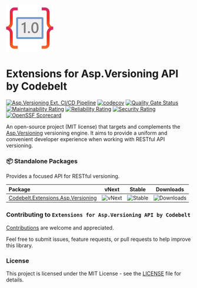 ![Extensions for Asp.Versioning API by Codebelt](.nuget/icon.png)

# Extensions for Asp.Versioning API by Codebelt

[![Asp.Versioning Ext. CI/CD Pipeline](https://github.com/codebeltnet/asp-versioning/actions/workflows/pipelines.yml/badge.svg)](https://github.com/codebeltnet/asp-versioning/actions/workflows/pipelines.yml) [![codecov](https://codecov.io/gh/codebeltnet/asp-versioning/graph/badge.svg?token=BN2UhFM3bb)](https://codecov.io/gh/codebeltnet/asp-versioning) [![Quality Gate Status](https://sonarcloud.io/api/project_badges/measure?project=asp-versioning&metric=alert_status)](https://sonarcloud.io/dashboard?id=asp-versioning) [![Maintainability Rating](https://sonarcloud.io/api/project_badges/measure?project=asp-versioning&metric=sqale_rating)](https://sonarcloud.io/dashboard?id=asp-versioning) [![Reliability Rating](https://sonarcloud.io/api/project_badges/measure?project=asp-versioning&metric=reliability_rating)](https://sonarcloud.io/dashboard?id=asp-versioning) [![Security Rating](https://sonarcloud.io/api/project_badges/measure?project=asp-versioning&metric=security_rating)](https://sonarcloud.io/dashboard?id=asp-versioning) [![OpenSSF Scorecard](https://api.scorecard.dev/projects/github.com/codebeltnet/asp-versioning/badge)](https://scorecard.dev/viewer/?uri=github.com/codebeltnet/asp-versioning)

An open-source project (MIT license) that targets and complements the [Asp.Versioning](https://github.com/dotnet/aspnet-api-versioning) versioning engine. It aims to provide a uniform and convenient developer experience when working with RESTful API versioning.

### 📦 Standalone Packages

Provides a focused API for RESTful versioning.

|Package|vNext|Stable|Downloads|
|:--|:-:|:-:|:-:|
| [Codebelt.Extensions.Asp.Versioning](https://www.nuget.org/packages/Codebelt.Extensions.Asp.Versioning/) | ![vNext](https://img.shields.io/nuget/vpre/Codebelt.Extensions.Asp.Versioning?logo=nuget) | ![Stable](https://img.shields.io/nuget/v/Codebelt.Extensions.Asp.Versioning?logo=nuget) | ![Downloads](https://img.shields.io/nuget/dt/Codebelt.Extensions.Asp.Versioning?color=blueviolet&logo=nuget) |

### Contributing to `Extensions for Asp.Versioning API by Codebelt`
[Contributions](.github/CONTRIBUTING.md) are welcome and appreciated.

Feel free to submit issues, feature requests, or pull requests to help improve this library.

### License
This project is licensed under the MIT License - see the [LICENSE](LICENSE.md) file for details.
